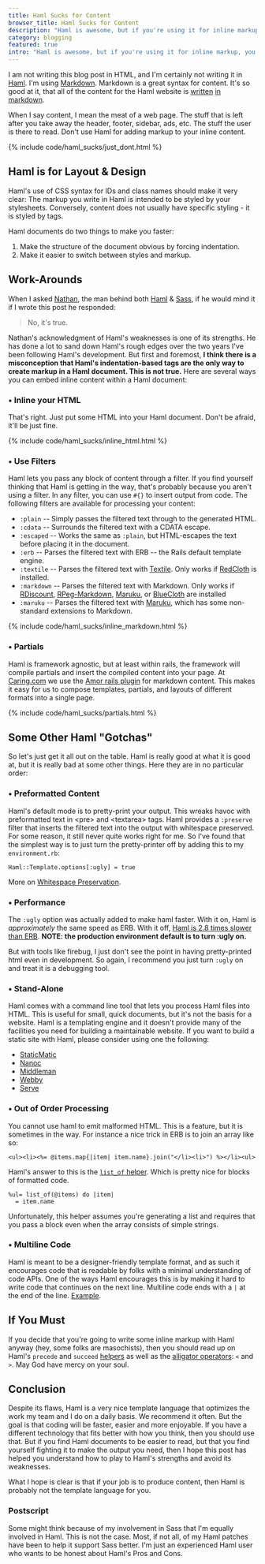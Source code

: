 ```yaml
---
title: Haml Sucks for Content
browser_title: Haml Sucks for Content
description: "Haml is awesome, but if you're using it for inline markup, you're doing it wrong."
category: blogging
featured: true
intro: "Haml is awesome, but if you're using it for inline markup, you're doing it wrong."
---
```


I am not writing this blog post in HTML, and I'm certainly not writing it in [Haml][haml]. I'm using [Markdown][markdown]. Markdown is a great syntax for content. It's so good at it, that all of the content for the Haml website is [written][haml-ex1] [in][haml-ex2] [markdown][haml-ex3]. 

When I say content, I mean the meat of a web page. The stuff that is left after you take away the header, footer, sidebar, ads, etc. The stuff the user is there to read. Don't use Haml for adding markup to your inline content.

{% include code/haml_sucks/just_dont.html %}

Haml is for Layout & Design
---------------------------

Haml's use of CSS syntax for IDs and class names should make it very clear: The markup you write in Haml is intended to be styled by your stylesheets. Conversely, content does not usually have specific styling - it is styled by tags.

Haml documents do two things to make you faster:

1. Make the structure of the document obvious by forcing indentation.
2. Make it easier to switch between styles and markup.

Work-Arounds
------------

When I asked [Nathan](http://nex-3.com/), the man behind both [Haml][haml] & [Sass][sass], if he would mind it if I wrote this post he responded:

> No, it's true.

Nathan's acknowledgment of Haml's weaknesses is one of its strengths. He has done a lot to sand down Haml's rough edges over the two years I've been following Haml's development. But first and foremost, **I think there is a misconception that Haml's indentation-based tags are the only way to create markup in a Haml document. This is not true.** Here are several ways you can embed inline content within a Haml document:

### &bull; Inline your HTML

That's right. Just put some HTML into your Haml document. Don't be afraid, it'll be just fine.

{% include code/haml_sucks/inline_html.html %}

### &bull; Use Filters

Haml lets you pass any block of content through a filter. If you find yourself thinking that Haml is getting in the way, that's probably because you aren't using a filter. In any filter, you can use `#{}` to insert output from code. The following filters are available for processing your content:

* `:plain` -- Simply passes the filtered text through to the generated HTML.
* `:cdata` -- Surrounds the filtered text with a CDATA escape.
* `:escaped` -- Works the same as `:plain`, but HTML-escapes the text before placing it in the document.
* `:erb` -- Parses the filtered text with ERB -- the Rails default template engine.
* `:textile` -- Parses the filtered text with [Textile](http://www.textism.com/tools/textile). Only works if [RedCloth](http://redcloth.org/) is installed.
* `:markdown` -- Parses the filtered text with Markdown. Only works if [RDiscount](http://github.com/rtomayko/rdiscount), [RPeg-Markdown](http://github.com/rtomayko/rpeg-markdown), [Maruku](http://maruku.rubyforge.org/), or [BlueCloth](http://haml-lang.com/docs/yardoc/www.deveiate.org/projects/BlueCloth) are installed
* `:maruku` -- Parses the filtered text with [Maruku](http://maruku.rubyforge.org/), which has some non-standard extensions to Markdown.

{% include code/haml_sucks/inline_markdown.html %}

### &bull; Partials

Haml is framework agnostic, but at least within rails, the framework will compile partials and insert the compiled content into your page. At [Caring.com](http://www.caring.com) we use the [Amor rails plugin](http://github.com/caring/amor) for markdown content. This makes it easy for us to compose templates, partials, and layouts of different formats into a single page.

{% include code/haml_sucks/partials.html %}

Some Other Haml "Gotchas"
-------------------------

So let's just get it all out on the table. Haml is really good at what it is good at, but it is really bad at some other things. Here they are in no particular order:

### &bull; Preformatted Content

Haml's default mode is to pretty-print your output. This wreaks havoc with preformatted text in &lt;pre> and &lt;textarea> tags. Haml provides a `:preserve` filter that inserts the filtered text into the output with whitespace preserved. For some reason, it still never quite works right for me. So I've found that the simplest way is to just turn the pretty-printer off by adding this to my `environment.rb`:

    Haml::Template.options[:ugly] = true

More on [Whitespace Preservation](http://haml-lang.com/docs/yardoc/file.HAML_REFERENCE.html#whitespace_preservation).

### &bull; Performance

The `:ugly` option was actually added to make haml faster. With it on, Haml is *approximately* the same speed as ERB. With it off, [Haml is 2.8 times slower than ERB](http://nex-3.com/posts/87-haml-benchmark-numbers-for-2-2). **NOTE: the production environment default is to turn :ugly on.**

But with tools like firebug, I just don't see the point in having pretty-printed html even in development. So again, I recommend you just turn `:ugly` on and treat it is a debugging tool.

### &bull; Stand-Alone

Haml comes with a command line tool that lets you process Haml files into HTML. This is useful for small, quick documents, but it's not the basis for a website. Haml is a templating engine and it doesn't provide many of the facilities you need for building a maintainable website. If you want to build a static site with Haml, please consider using one the following:

* [StaticMatic](http://github.com/staticmatic/staticmatic)
* [Nanoc](http://nanoc.stoneship.org/)
* [Middleman](http://github.com/tdreyno/middleman/)
* [Webby](http://github.com/TwP/webby/)
* [Serve](http://github.com/jlong/serve/)

### &bull; Out of Order Processing

You cannot use haml to emit malformed HTML. This is a feature, but it is sometimes in the way. For instance a nice trick in ERB is to join an array like so:

    <ul><li><%= @items.map{|item| item.name}.join("</li><li>") %></li><ul>

Haml's answer to this is the [`list_of` helper](http://haml-lang.com/docs/yardoc/Haml/Helpers.html#list_of-instance_method). Which is pretty nice for blocks of formatted code.

    %ul= list_of(@items) do |item|
      = item.name

Unfortunately, this helper assumes you're generating a list and requires that you pass a block even when the array consists of simple strings.

### &bull; Multiline Code

Haml is meant to be a designer-friendly template format, and as such it encourages code that is readable by folks with a minimal understanding of code APIs. One of the ways Haml encourages this is by making it hard to write code that continues on the next line. Multiline code ends with a `|` at the end of the line. [Example](multiline).

If You Must
-----------

If you decide that you're going to write some inline markup with Haml anyway (hey, some folks are masochists), then you should read up on Haml's `precede` and `succeed` [helpers][helpers] as well as the [alligator operators][alligators]: `<` and `>`. May God have mercy on your soul.

Conclusion
----------

Despite its flaws, Haml is a very nice template language that optimizes the work my team and I do on a daily basis. We recommend it often. But the goal is that coding will be faster, easier and more enjoyable. If you have a different technology that fits better with how you think, then you should use that. But if you find Haml documents to be easier to read, but that you find yourself fighting it to make the output you need, then I hope this post has helped you understand how to play to Haml's strengths and avoid its weaknesses.

What I hope is clear is that if your job is to produce content, then Haml is probably not the template language for you.

### Postscript

Some might think because of my involvement in Sass that I'm equally involved in Haml. This is not the case. Most, if not all, of my Haml patches have been to help it support Sass better. I'm just an experienced Haml user who wants to be honest about Haml's Pros and Cons.

[alligators]: http://haml-lang.com/docs/yardoc/file.HAML_REFERENCE.html#whitespace_removal__and_
[haml]: http://haml-lang.com
[haml-ex1]: http://github.com/nex3/haml/blob/haml-pages/src/pages/about.haml
[haml-ex2]: http://github.com/nex3/haml/blob/haml-pages/src/pages/help.haml
[haml-ex3]: http://github.com/nex3/haml/blob/haml-pages/src/pages/release-notes.haml
[helpers]: http://haml-lang.com/docs/yardoc/Haml/Helpers.html
[markdown]: http://daringfireball.net/projects/markdown/
[multiline]: http://haml-lang.com/docs/yardoc/file.HAML_REFERENCE.html#multiline
[sass]: http://sass-lang.com

